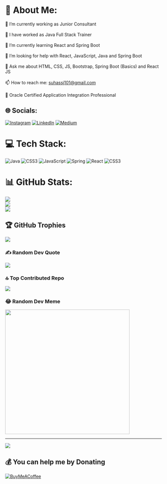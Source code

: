 # 💫 About Me:
🔭 I’m currently working as Junior Consultant<br><br>
🔭 I have worked as Java Full Stack Trainer<br><br>
🌱 I’m currently learning React and Spring Boot<br><br>
🤝 I’m looking for help with React, JavaScript, Java and Spring Boot<br><br>
💬 Ask me about HTML, CSS, JS, Bootstrap, Spring Boot (Basics) and React JS<br><br>
📫 How to reach me: suhassj101@gmail.com<br><br>
🏅 Oracle Certified Application Integration Professional


## 🌐 Socials:
[![Instagram](https://img.shields.io/badge/Instagram-%23E4405F.svg?logo=Instagram&logoColor=white)](https://www.instagram.com/suhas_sindhuvadhi/) 
[![LinkedIn](https://img.shields.io/badge/LinkedIn-%230077B5.svg?logo=linkedin&logoColor=white)](https://www.linkedin.com/in/suhas-s-j-88457a1b6/) 
[![Medium](https://img.shields.io/badge/Medium-%2312100E.svg?logo=medium&logoColor=white)](https://medium.com/@suhassj101)


# 💻 Tech Stack:
![Java](https://img.shields.io/badge/java-%23ED8B00.svg?style=for-the-badge&logo=openjdk&logoColor=white) ![CSS3](https://img.shields.io/badge/css3-%231572B6.svg?style=for-the-badge&logo=css3&logoColor=white) ![JavaScript](https://img.shields.io/badge/javascript-%23323330.svg?style=for-the-badge&logo=javascript&logoColor=%23F7DF1E) ![Spring](https://img.shields.io/badge/spring-%236DB33F.svg?style=for-the-badge&logo=spring&logoColor=white) ![React](https://img.shields.io/badge/react-%2320232a.svg?style=for-the-badge&logo=react&logoColor=%2361DAFB) ![CSS3](https://img.shields.io/badge/css3-%231572B6.svg?style=for-the-badge&logo=css3&logoColor=white)
# 📊 GitHub Stats:
![](https://github-readme-stats.vercel.app/api?username=SuhasSindhuvadi&theme=radical&hide_border=false&include_all_commits=false&count_private=true)<br/>
![](https://github-readme-streak-stats.herokuapp.com/?user=SuhasSindhuvadi&theme=radical&hide_border=false)<br/>
![](https://github-readme-stats.vercel.app/api/top-langs/?username=SuhasSindhuvadi&theme=radical&hide_border=false&include_all_commits=false&count_private=true&layout=compact)

## 🏆 GitHub Trophies
![](https://github-profile-trophy.vercel.app/?username=SuhasSindhuvadi&theme=radical&no-frame=false&no-bg=true&margin-w=4)

### ✍️ Random Dev Quote
![](https://quotes-github-readme.vercel.app/api?type=horizontal&theme=radical)

### 🔝 Top Contributed Repo
![](https://github-contributor-stats.vercel.app/api?username=SuhasSindhuvadi&limit=5&theme=dark&combine_all_yearly_contributions=true)

### 😂 Random Dev Meme
<img src='https://memer-new.vercel.app/' style="height: 400px;"/>

---
[![](https://visitcount.itsvg.in/api?id=SUHAS&label=Profile%20Views&color=9&icon=5&pretty=false)](https://visitcount.itsvg.in)

  ## 💰 You can help me by Donating
  [![BuyMeACoffee](https://img.shields.io/badge/Buy%20Me%20a%20Coffee-ffdd00?style=for-the-badge&logo=buy-me-a-coffee&logoColor=black)](https://buymeacoffee.com/https://buymeacoffee.com/suhassj) 

  
<!-- Proudly created with GPRM ( https://gprm.itsvg.in ) -->
